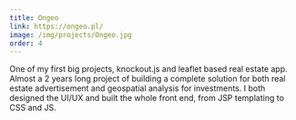 ```yaml
---
title: Ongeo
link: https://ongeo.pl/
image: /img/projects/Ongeo.jpg
order: 4
---
```

One of my first big projects, knockout.js and leaflet based real estate app. Almost a 2 years long project of building a complete solution for both real estate advertisement and geospatial analysis for investments. I both designed the UI/UX and built the whole front end, from JSP templating to CSS and JS.
